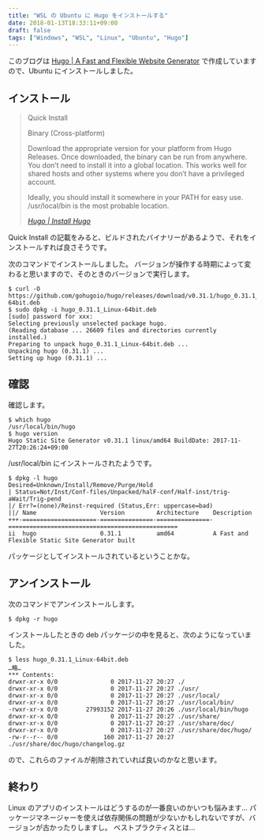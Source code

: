 ```yaml
---
title: "WSL の Ubuntu に Hugo をインストールする"
date: 2018-01-13T18:33:11+09:00
draft: false
tags: ["Windows", "WSL", "Linux", "Ubuntu", "Hugo"]
---
```


このブログは [Hugo | A Fast and Flexible Website Generator](https://gohugo.io/) で作成していますので、Ubuntu にインストールしました。

<!--more-->

## インストール

> Quick Install
>
> Binary (Cross-platform)
>
> Download the appropriate version for your platform from Hugo Releases. Once downloaded, the binary can be run from anywhere. You don’t need to install it into a global location. This works well for shared hosts and other systems where you don’t have a privileged account.
>
> Ideally, you should install it somewhere in your PATH for easy use. /usr/local/bin is the most probable location.
>
> <cite>[Hugo | Install Hugo](https://gohugo.io/getting-started/installing/)</cite>

Quick Install の記載をみると、ビルドされたバイナリーがあるようで、それをインストールすれば良さそうです。

次のコマンドでインストールしました。
バージョンが操作する時期によって変わると思いますので、そのときのバージョンで実行します。

```
$ curl -O https://github.com/gohugoio/hugo/releases/download/v0.31.1/hugo_0.31.1_Linux-64bit.deb
$ sudo dpkg -i hugo_0.31.1_Linux-64bit.deb
[sudo] password for xxx:
Selecting previously unselected package hugo.
(Reading database ... 26609 files and directories currently installed.)
Preparing to unpack hugo_0.31.1_Linux-64bit.deb ...
Unpacking hugo (0.31.1) ...
Setting up hugo (0.31.1) ...
```

## 確認

確認します。

```
$ which hugo
/usr/local/bin/hugo
$ hugo version
Hugo Static Site Generator v0.31.1 linux/amd64 BuildDate: 2017-11-27T20:26:24+09:00
```
/usr/local/bin にインストールされたようです。

```
$ dpkg -l hugo
Desired=Unknown/Install/Remove/Purge/Hold
| Status=Not/Inst/Conf-files/Unpacked/halF-conf/Half-inst/trig-aWait/Trig-pend
|/ Err?=(none)/Reinst-required (Status,Err: uppercase=bad)
||/ Name                  Version         Architecture    Description
+++-=====================-===============-===============-================================================
ii  hugo                  0.31.1          amd64           A Fast and Flexible Static Site Generator built
```

パッケージとしてインストールされているということかな。

## アンインストール

次のコマンドでアンインストールします。

```
$ dpkg -r hugo
```

インストールしたときの deb パッケージの中を見ると、次のようになっていました。

```
$ less hugo_0.31.1_Linux-64bit.deb
…略…
*** Contents:
drwxr-xr-x 0/0               0 2017-11-27 20:27 ./
drwxr-xr-x 0/0               0 2017-11-27 20:27 ./usr/
drwxr-xr-x 0/0               0 2017-11-27 20:27 ./usr/local/
drwxr-xr-x 0/0               0 2017-11-27 20:27 ./usr/local/bin/
-rwxr-xr-x 0/0        27993152 2017-11-27 20:26 ./usr/local/bin/hugo
drwxr-xr-x 0/0               0 2017-11-27 20:27 ./usr/share/
drwxr-xr-x 0/0               0 2017-11-27 20:27 ./usr/share/doc/
drwxr-xr-x 0/0               0 2017-11-27 20:27 ./usr/share/doc/hugo/
-rw-r--r-- 0/0             160 2017-11-27 20:27 ./usr/share/doc/hugo/changelog.gz
```

ので、これらのファイルが削除されていれば良いのかなと思います。

## 終わり

Linux のアプリのインストールはどうするのが一番良いのかいつも悩みます…
パッケージマネージャーを使えば依存関係の問題が少ないかもしれないですが、バージョンが古かったりしますし。
ベストプラクティスとは…
